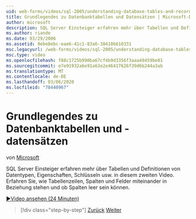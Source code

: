 ```yaml
---
uid: web-forms/videos/sql-2005/understanding-database-tables-and-records
title: Grundlegendes zu Datenbanktabellen und Datensätzen | Microsoft-Dokumentation
author: microsoft
description: SQL Server Einsteiger erfahren mehr über Tabellen und Definitionen von Datentypen, Eigenschaften, Schlüsseln usw. in diesem zweiten Video. Erfahren Sie, wie Tabellenzeilen, Spalten,...
ms.author: riande
ms.date: 03/29/2006
ms.assetid: 9ebe8ebc-eae6-41c1-83a6-38410b610331
msc.legacyurl: /web-forms/videos/sql-2005/understanding-database-tables-and-records
msc.type: video
ms.openlocfilehash: f88c1725b990ba67cf4b9d3356f3aaa49459be01
ms.sourcegitcommit: e7e91932a6e91a63e2e46417626f39d6b244a3ab
ms.translationtype: MT
ms.contentlocale: de-DE
ms.lasthandoff: 03/06/2020
ms.locfileid: "78440967"
---
```

# <a name="understanding-database-tables-and-records"></a>Grundlegendes zu Datenbanktabellen und -datensätzen

von [Microsoft](https://github.com/microsoft)

SQL Server Einsteiger erfahren mehr über Tabellen und Definitionen von Datentypen, Eigenschaften, Schlüsseln usw. in diesem zweiten Video. Erfahren Sie, wie Tabellenzeilen, Spalten und Felder miteinander in Beziehung stehen und ob Spalten leer sein können.

[&#9654;Video ansehen (24 Minuten)](https://channel9.msdn.com/Blogs/ASP-NET-Site-Videos/understanding-database-tables-and-records)

> [!div class="step-by-step"]
> [Zurück](what-is-a-database.md)
> [Weiter](more-about-column-data-types-and-other-properties.md)
